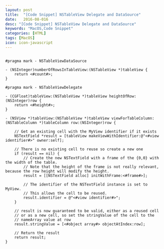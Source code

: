 ```yaml
---
layout: post
title:  "[Code Snippet] NSTableView Delegate and DataSource"
date:   2016-08-016
desc: "[Code Snippet] NSTableView Delegate and DataSource"
keywords: "MacOS,Code Snippet"
categories: [HTML]
tags: [MacOS]
icon: icon-javascript
---
```


<pre><code>
#pragma mark - NSTableViewDataSource

- (NSInteger)numberOfRowsInTableView:(NSTableView *)tableView {
    return <#count#>;
}

#pragma mark - NSTableViewDelegate

- (CGFloat)tableView:(NSTableView *)tableView heightOfRow:(NSInteger)row {
    return <#height#>;
}

- (NSView *)tableView:(NSTableView *)tableView viewForTableColumn:(NSTableColumn *)tableColumn row:(NSInteger)row {

    // Get an existing cell with the MyView identifier if it exists
    NSTextField *result = [tableView makeViewWithIdentifier:@"<#view identifier#>" owner:self];

    // There is no existing cell to reuse so create a new one
    if (result == nil) {
        // Create the new NSTextField with a frame of the {0,0} with the width of the table.
        // Note that the height of the frame is not really relevant, because the row height will modify the height.
        result = [[NSTextField alloc] initWithFrame:<#frame#>];
    
        // The identifier of the NSTextField instance is set to MyView.
        // This allows the cell to be reused.
        result.identifier = @"<#view identifier#>";
    }
    
    // result is now guaranteed to be valid, either as a reused cell
    // or as a new cell, so set the stringValue of the cell to the
    // nameArray value at row
    result.stringValue = [<#object array#> objectAtIndex:row];
    
    // Return the result
    return result;
}
</code></pre>